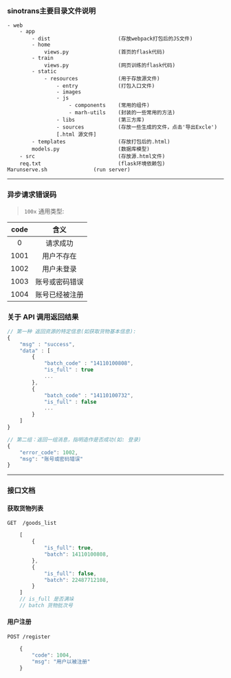 ### **sinotrans主要目录文件说明**

    - web    
        - app 
            - dist                      (存放webpack打包后的JS文件)
            - home    
                views.py                (首页的flask代码)
            - train                     
                views.py                (网页训练的flask代码)
            - static
                - resources             (用于存放源文件)
                    - entry             (打包入口文件)
                    - images
                    - js
                        - components    (常用的组件)
                        - marh-utils    (封装的一些常用的方法)
                    - libs              (第三方库)
                    - sources           (存放一些生成的文件，点击'导出Excle')
                    [.html 源文件]
            - templates                 (存放打包后的.html)   
            models.py                   (数据库模型)
        - src                           (存放源.html文件)
        req.txt                         (flask环境依赖包)
	Marunserve.sh			    (run server)

------
### **异步请求错误码**
> `100x` 通用类型:

| code  |   含义   |
| :--:  |   :--:  |
| 0 | 请求成功 |
| 1001 | 用户不存在 |
| 1002 | 用户未登录 |
| 1003 | 账号或密码错误 |
| 1004 | 账号已经被注册 |

### **关于 API 调用返回结果**
``` javascript
// 第一种 返回资源的特定信息(如获取货物基本信息):
{
    "msg" : "success",
    "data" : [
        {
            "batch_code" : "14110100808",
            "is_full" : true
            ...
        },
        {
            "batch_code" : "14110100732",
            "is_full" : false
            ...
        }
    ]
}

// 第二组：返回一组消息，指明造作是否成功(如: 登录)
{
    "error_code": 1002,
    "msg": "账号或密码错误"
}
```
------
### **接口文档**
#### 获取货物列表
` GET  /goods_list `

``` javascript
    [
        {
            "is_full": true,
            "batch": 14110100808,
        },
        {
            "is_full": false,
            "batch": 22487712108,
        }
    ]
    // is_full 是否满垛
    // batch 货物批次号
```

#### 用户注册
` POST /register `

``` javascript
    {
        "code": 1004,
        "msg": "用户以被注册"
    }
```